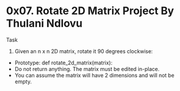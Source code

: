 0x07. Rotate 2D Matrix Project By Thulani Ndlovu
================================================
Task
1. Given an n x n 2D matrix, rotate it 90 degrees clockwise:
- Prototype: def rotate_2d_matrix(matrix):
- Do not return anything. The matrix must be edited in-place.
- You can assume the matrix will have 2 dimensions and will not be empty.
